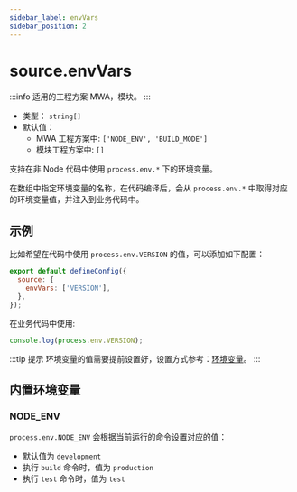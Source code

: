 ```yaml
---
sidebar_label: envVars
sidebar_position: 2
---
```


# source.envVars

:::info 适用的工程方案
MWA，模块。
:::

- 类型： `string[]`
- 默认值：
  - MWA 工程方案中: `['NODE_ENV', 'BUILD_MODE']`
  - 模块工程方案中: `[]`

支持在非 Node 代码中使用 `process.env.*` 下的环境变量。

在数组中指定环境变量的名称，在代码编译后，会从 `process.env.*` 中取得对应的环境变量值，并注入到业务代码中。

## 示例

比如希望在代码中使用 `process.env.VERSION` 的值，可以添加如下配置：

```js title="modern.config.js"
export default defineConfig({
  source: {
    envVars: ['VERSION'],
  },
});
```

在业务代码中使用:

```js
console.log(process.env.VERSION);
```

:::tip 提示
环境变量的值需要提前设置好，设置方式参考：[环境变量](/docs/apis/runtime/env)。
:::

## 内置环境变量

### NODE_ENV

`process.env.NODE_ENV` 会根据当前运行的命令设置对应的值：

- 默认值为 `development`
- 执行 `build` 命令时，值为 `production`
- 执行 `test` 命令时，值为 `test`
